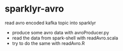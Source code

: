 # sparklyr-avro
read avro encoded kafka topic into sparklyr

- produce some avro data with avroProducer.py
- read the data from spark-shell with readAvro.scala
- try to do the same with readAvro.R
